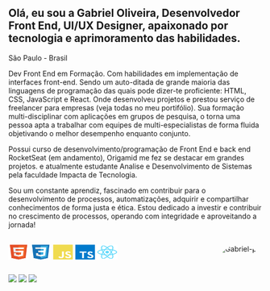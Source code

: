 ## Olá, eu sou a Gabriel Oliveira, Desenvolvedor Front End, UI/UX Designer, apaixonado por tecnologia e aprimoramento das habilidades.
São Paulo - Brasil

Dev Front End em Formação. Com habilidades em implementação de interfaces front-end. Sendo um auto-ditada de grande maioria das linguagens de programação das quais pode dizer-te proficiente: HTML, CSS, JavaScript e React. Onde desenvolveu projetos e prestou serviço de freelancer para empresas (veja todas no meu portifólio). Sua formação multi-disciplinar com aplicações em grupos de pesquisa, o torna uma pessoa apta a trabalhar com equipes de multi-especialistas de forma fluida objetivando o melhor desempenho enquanto conjunto. 

Possui curso de desenvolvimento/programação de Front End e back end RocketSeat (em andamento), Origamid me fez se destacar em grandes projetos. e atualmente estudante Analise e Desenvolvimento de Sistemas pela faculdade Impacta de Tecnologia.

Sou um constante aprendiz, fascinado em contribuir para o desenvolvimento de processos, automatizações, adquirir e compartilhar conhecimentos de forma justa e ética. Estou dedicado a investir e contribuir no crescimento de processos, operando com integridade e aproveitando a jornada!

<div style="display: inline_block"><br>
   <img align="center" alt="Gabriel-HTML" height="30" width="40" src="https://raw.githubusercontent.com/devicons/devicon/master/icons/html5/html5-original.svg">
  <img align="center" alt="Gabriel-CSS" height="30" width="40" src="https://raw.githubusercontent.com/devicons/devicon/master/icons/css3/css3-original.svg">
  <img align="center" alt="Gabriel-Js" height="30" width="40" src="https://raw.githubusercontent.com/devicons/devicon/master/icons/javascript/javascript-plain.svg">
  <img align="center" alt="Gabriel-Ts" height="30" width="40" src="https://raw.githubusercontent.com/devicons/devicon/master/icons/typescript/typescript-plain.svg">
  <img align="center" alt="Gabriel-React" height="30" width="40" src="https://raw.githubusercontent.com/devicons/devicon/master/icons/react/react-original.svg">
  <img align="right" alt="Gabriel-pic" height="150" style="border-radius:50px;" src="https://media.discordapp.net/attachments/639956127056134178/890373478988013628/Publicacoes_Instagram_1_1.png?width=676&height=676">
</div>
  
  ##
 
<div> 
  <a href="https://instagram.com/_gabrielsil" target="_blank"><img src="https://img.shields.io/badge/-Instagram-%23E4405F?style=for-the-badge&logo=instagram&logoColor=white" target="_blank"></a>
  <a href = "mailto:gabrielsilva2@outlook.pt"><img src="https://img.shields.io/badge/-Gmail-%23333?style=for-the-badge&logo=gmail&logoColor=white" target="_blank"></a>
  <a href="https://www.linkedin.com/in/gabriel1512" target="_blank"><img src="https://img.shields.io/badge/-LinkedIn-%230077B5?style=for-the-badge&logo=linkedin&logoColor=white" target="_blank"></a> 
  
</div>
